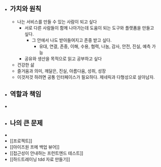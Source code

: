 - ## 가치와 원칙
	- 나는 서비스를 만들 수 있는 사람이 되고 싶다
		- 서로 다른 사람들이 함께 나아가는데 도움이 되는 도구와 플랫폼을 만들고 싶다.
			- 그 안에서 나도 받아들여지고 존중 받고 싶다.
				- 유대, 연결, 존중, 이해, 수용, 협력, 나눔, 감사, 안전, 진실, 예측 가능
		- 공유와 생산을 목적으로 읽고 공부하고 싶다
	- 건강한 삶
	- 즐거움과 의미, 깨달은, 진실, 아름다움, 성취, 성장
	- 이것저것 하려면 공통 인터페이스가 필요하다. 제네릭과 다형성으로 살아남자.
- ## 역할과 책임
-
- ## 나의 큰 문제
-
- [[프로젝트]]
- [[아이즈원 프메 백업 뷰어]]
- [[접근성이 안내하는 프런트엔드 테스트]]
- [[하드트레이닝 tdd 자료 만들기]]